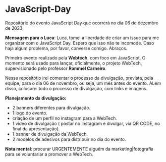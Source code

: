# JavaScript-Day
Repositório do evento JavaScript Day que ocorrerá no dia 06 de dezembro de 2023

**Mensagem para o Luca**: Luca, tomei a liberdade de criar um issue para me organizar com o JavaScript Day. Espero que isso não te incomode. Caso haja algum problema, por favor, converse comigo. Abraços.

Primeiro evento realizado pela **Webtech**, com foco em JavaScript. O momento será usado para lançar, oficialmente, o projeto WebTech, supervisionado pelo professor **Rommel Carneiro**. 

Nesse repositótio irei comentar o processo da divulgação, prevista, pela equipe, para o dia 06 de novembro, ou seja, um mês antes do evento. ALém disso, colocarei todo o processo de divulgação, com links e imagens.

**Planejamento da divulgação:**

- 2 banners diferentes para divulgação.
- 1 logo do evento.
- criação de um perfil no instagram para a WebTech.
- 1 vídeo de divulgação ( postar no instagram e divulgar, via QR CODE, no final da apresentação).
- 1 banner de divulgação da WebTech.
- 2 modelos de adesivos para distribuir no dia do evento.

**Nota mental**: procurar URGENTEMENTE alguém da marketing|fotografia para se voluntariar a promover a WebTech.
